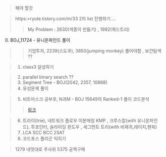 >해야 할것

> https:>ryute.tistory.com/m/33 2의 list 진행하기....
> > My Problem : 2630(색종이 만들기) , 1992(쿼드트리)

0. BOJ_11724 - 유니온파인드 풀이
> > 기업투자, 2239(스도쿠), 3850(jumping monkey) 풀어야함 , 보간탐색 ??

> 1. class3 달성하기

> 2. parallel binary search ??
> 3. Segment Tree - BOJ(2042, 2357, 10868)
> 4. 유성문제 풀이

> 5. 비트마스크 공부후, N과M - BOJ 15649의 Ranked-1 풀이 코드분석
> > [링크](https://www.acmicpc.net/source/8570260)

> 6. 트라이(trie), 네트워크 플로우 이분매칭 KMP , 크루스칼(with 유니온파인드), 투포인터, 슬라이딩 윈도우 , 세그먼트 트리(with 비재귀,레이지,펜윅)
> 7. LCA SCC BCC 2SAT 
> 8. 코드포스 폴리곤 익히기

> 1279 내멋대로 주사위
> 5375 공책구매